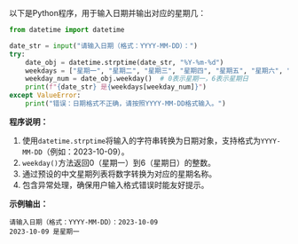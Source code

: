 以下是Python程序，用于输入日期并输出对应的星期几：

```python
from datetime import datetime

date_str = input("请输入日期（格式：YYYY-MM-DD）：")
try:
    date_obj = datetime.strptime(date_str, "%Y-%m-%d")
    weekdays = ["星期一", "星期二", "星期三", "星期四", "星期五", "星期六", "星期日"]
    weekday_num = date_obj.weekday()  # 0表示星期一，6表示星期日
    print(f"{date_str} 是{weekdays[weekday_num]}")
except ValueError:
    print("错误：日期格式不正确，请按照YYYY-MM-DD格式输入。")
```

**程序说明：**
1. 使用`datetime.strptime`将输入的字符串转换为日期对象，支持格式为`YYYY-MM-DD`（例如：2023-10-09）。
2. `weekday()`方法返回0（星期一）到6（星期日）的整数。
3. 通过预设的中文星期列表将数字转换为对应的星期名称。
4. 包含异常处理，确保用户输入格式错误时能友好提示。

**示例输出：**
```
请输入日期（格式：YYYY-MM-DD）：2023-10-09
2023-10-09 是星期一
```